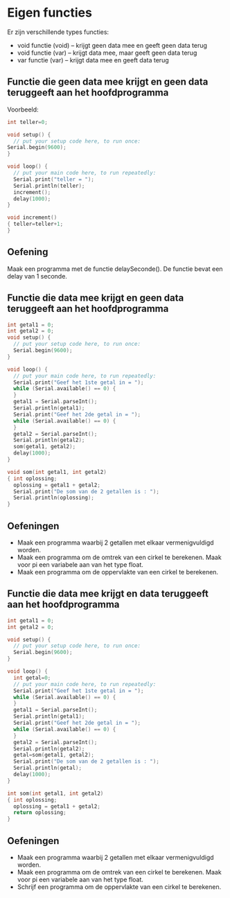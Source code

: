 # Eigen functies

Er zijn verschillende types functies:
*	void functie (void) – krijgt geen data mee en geeft geen data terug
*	void functie (var) – krijgt data mee, maar geeft geen data terug
*	var functie (var) – krijgt data mee en geeft data terug


## Functie die geen data mee krijgt en geen data teruggeeft aan het hoofdprogramma

Voorbeeld:

```cpp
int teller=0;

void setup() {
  // put your setup code here, to run once:
Serial.begin(9600);
}

void loop() {
  // put your main code here, to run repeatedly:
  Serial.print("teller = ");
  Serial.println(teller);
  increment();
  delay(1000);
}

void increment()
{ teller=teller+1;
}
```

## Oefening

Maak een programma met de functie delaySeconde(). De functie bevat een delay van 1 seconde. 


##	Functie die data mee krijgt en geen data teruggeeft aan het hoofdprogramma

```cpp
int getal1 = 0;
int getal2 = 0;
void setup() {
  // put your setup code here, to run once:
  Serial.begin(9600);
}

void loop() {
  // put your main code here, to run repeatedly:
  Serial.print("Geef het 1ste getal in = ");
  while (Serial.available() == 0) {
  }
  getal1 = Serial.parseInt();
  Serial.println(getal1);
  Serial.print("Geef het 2de getal in = ");
  while (Serial.available() == 0) {
  }
  getal2 = Serial.parseInt();
  Serial.println(getal2);
  som(getal1, getal2);
  delay(1000);
}

void som(int getal1, int getal2)
{ int oplossing;
  oplossing = getal1 + getal2;
  Serial.print("De som van de 2 getallen is : ");
  Serial.println(oplossing);
}
```

##	Oefeningen

* Maak een programma waarbij 2 getallen met elkaar vermenigvuldigd worden. 
*	Maak een programma om de omtrek van een cirkel te berekenen. Maak voor pi een variabele aan van het type float.
*	Maak een programma om de oppervlakte van een cirkel te berekenen. 

## Functie die data mee krijgt en data teruggeeft aan het hoofdprogramma

```cpp
int getal1 = 0;
int getal2 = 0;

void setup() {
  // put your setup code here, to run once:
  Serial.begin(9600);
}

void loop() {
  int getal=0;
  // put your main code here, to run repeatedly:
  Serial.print("Geef het 1ste getal in = ");
  while (Serial.available() == 0) {
  }
  getal1 = Serial.parseInt();
  Serial.println(getal1);
  Serial.print("Geef het 2de getal in = ");
  while (Serial.available() == 0) {
  }
  getal2 = Serial.parseInt();
  Serial.println(getal2);
  getal=som(getal1, getal2);
  Serial.print("De som van de 2 getallen is : ");
  Serial.println(getal);
  delay(1000);
}

int som(int getal1, int getal2)
{ int oplossing;
  oplossing = getal1 + getal2;
  return oplossing;
}
```

##	Oefeningen

* Maak een programma waarbij 2 getallen met elkaar vermenigvuldigd worden. 
*	Maak een programma om de omtrek van een cirkel te berekenen. Maak voor pi een variabele aan van het type float.
*	Schrijf een programma om de oppervlakte van een cirkel te berekenen. 
